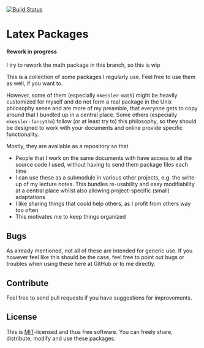 [![Build Status](https://api.travis-ci.com/kesslermaximilian/LatexPackages.svg)](https://app.travis-ci.com/github/kesslermaximilian/LatexPackages)
# Latex Packages

#### Rework in progress

I try to rework the math package in this branch, so this is wip


This is a collection of some packages I regularly use. Feel free to use them as well, if you want to.

However, some of them (especially `mkessler-math`) might be heavily customized for myself and do not form a real package in the Unix philosophy sense and are more of my preamble, that everyone gets to copy around that I bundled up in a central place. Some others (especially `mkessler-fancythm`) follow (or at least try to) this philosophy, so they should be designed to work with your documents and online provide specific functionality.

Mostly, they are available as a repository so that
- People that I work on the same documents with have access to all the source code I used, without having to send them package files each time
- I can use these as a submodule in various other projects, e.g. the write-up of my lecture notes. This bundles re-usability and easy modifiability at a central place whilst also allowing project-specific (small) adaptations
- I like sharing things that could help others, as I profit from others way too often
- This motivates me to keep things organized

## Bugs
As already mentioned, not all of these are intended for generic use. If you however feel like this should be the case, feel free to point out bugs or troubles when using these here at GitHub or to me directly.

## Contribute
Feel free to send pull requests if you have suggestions for improvements.

## License
This is [MIT](https://mit-license.org/)-licensed and thus free software. You can freely share, distribute, modify and use these packages.
